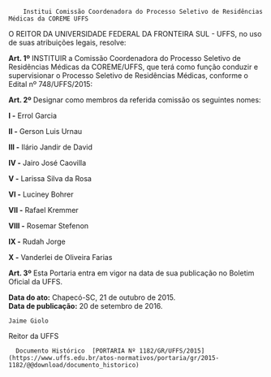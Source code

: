         Institui Comissão Coordenadora do Processo Seletivo de Residências Médicas da COREME UFFS  

O REITOR DA UNIVERSIDADE FEDERAL DA FRONTEIRA SUL - UFFS, no uso de suas atribuições legais, resolve:

 **Art. 1º** INSTITUIR a Comissão Coordenadora do Processo Seletivo de Residências Médicas da COREME/UFFS, que terá como função conduzir e supervisionar o Processo Seletivo de Residências Médicas, conforme o Edital nº 748/UFFS/2015:

 **Art. 2º** Designar como membros da referida comissão os seguintes nomes:

 **I -** Errol Garcia

 **II -** Gerson Luis Urnau

 **III -** Ilário Jandir de David

 **IV -** Jairo José Caovilla

 **V -** Larissa Silva da Rosa

 **VI -** Luciney Bohrer

 **VII -** Rafael Kremmer

 **VIII -** Rosemar Stefenon

 **IX -** Rudah Jorge

 **X -** Vanderlei de Oliveira Farias

 **Art. 3º** Esta Portaria entra em vigor na data de sua publicação no Boletim Oficial da UFFS.

  

   **Data do ato:** Chapecó-SC, 21 de outubro de 2015.   
 **Data de publicação:**  20 de setembro de 2016. 

    Jaime Giolo   
 Reitor da UFFS 

      Documento Histórico  [PORTARIA Nº 1182/GR/UFFS/2015](https://www.uffs.edu.br/atos-normativos/portaria/gr/2015-1182/@@download/documento_historico)     
      